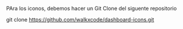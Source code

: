 PAra los iconos, debemos hacer un Git Clone del siguente repositorio


git clone https://github.com/walkxcode/dashboard-icons.git
